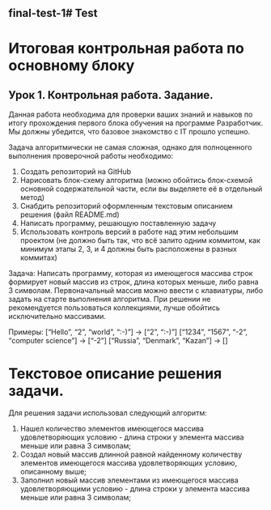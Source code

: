 ## final-test-1# Test
# Итоговая контрольная работа по основному блоку

## Урок 1. Контрольная работа. Задание.
Данная работа необходима для проверки ваших знаний и навыков по итогу прохождения первого блока обучения на программе Разработчик. Мы должны убедится, что базовое знакомство с IT прошло успешно.

Задача алгоритмически не самая сложная, однако для полноценного выполнения проверочной работы необходимо:

1. Создать репозиторий на GitHub
2. Нарисовать блок-схему алгоритма (можно обойтись блок-схемой основной содержательной части, если вы выделяете её в отдельный метод)
3. Снабдить репозиторий оформленным текстовым описанием решения (файл README.md)
4. Написать программу, решающую поставленную задачу
5. Использовать контроль версий в работе над этим небольшим проектом (не должно быть так, что всё залито одним коммитом, как минимум этапы 2, 3, и 4 должны быть расположены в разных коммитах)

Задача: Написать программу, которая из имеющегося массива строк формирует новый массив из строк, длина которых меньше, либо равна 3 символам. Первоначальный массив можно ввести с клавиатуры, либо задать на старте выполнения алгоритма. При решении не рекомендуется пользоваться коллекциями, лучше обойтись исключительно массивами.

Примеры:
[“Hello”, “2”, “world”, “:-)”] → [“2”, “:-)”]
[“1234”, “1567”, “-2”, “computer science”] → [“-2”]
[“Russia”, “Denmark”, “Kazan”] → []

# Текстовое описание решения задачи.
Для решения задачи использовал следующий алгоритм:
1) Нашел количество элементов имеющегося массива удовлетворяющих условию - длина строки у элемента массива меньше или равна 3 символам;
2) Создал новый массив длинной равной найденному количеству элементов имеющегося массива удовлетворяющих условию, описанному выше;
3) Заполнил новый массив элементами из имеющегося массива удовлетворяющими условию - длина строки у элемента массива меньше или равна 3 символам;